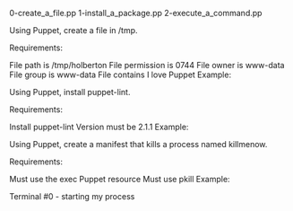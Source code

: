 0-create_a_file.pp 1-install_a_package.pp 2-execute_a_command.pp

Using Puppet, create a file in /tmp.

Requirements:

File path is /tmp/holberton
File permission is 0744
File owner is www-data
File group is www-data
File contains I love Puppet
Example:

Using Puppet, install puppet-lint.

Requirements:

Install puppet-lint
Version must be 2.1.1
Example:

Using Puppet, create a manifest that kills a process named killmenow.

Requirements:

Must use the exec Puppet resource
Must use pkill
Example:

Terminal #0 - starting my process


